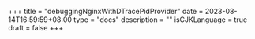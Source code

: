 +++
title = "debuggingNginxWithDTracePidProvider"
date = 2023-08-14T16:59:59+08:00
type = "docs"
description = ""
isCJKLanguage = true
draft = false
+++